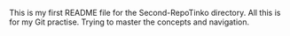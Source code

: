 This is my first README file for the Second-RepoTinko directory.
All this is for my Git practise.
Trying to master the concepts and navigation.
